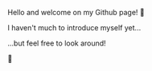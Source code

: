 Hello and welcome on my Github page! 👋

I haven't much to introduce myself yet...

...but feel free to look around!




🦍
